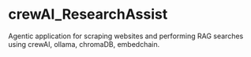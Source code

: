 # crewAI_ResearchAssist
Agentic application for scraping websites and performing RAG searches using crewAI, ollama, chromaDB, embedchain.
